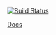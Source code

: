 [![Build Status](http://jenkins.dev.asserts.ai/buildStatus/icon?job=Asserts%2Fsample-apps%2Frios%252Fdocsite)](http://jenkins.dev.asserts.ai/job/Asserts/job/sample-apps/job/rios%252Fdocsite/)

[Docs](https://eng-docs.dev.asserts.ai/sample-apps/index.html)

